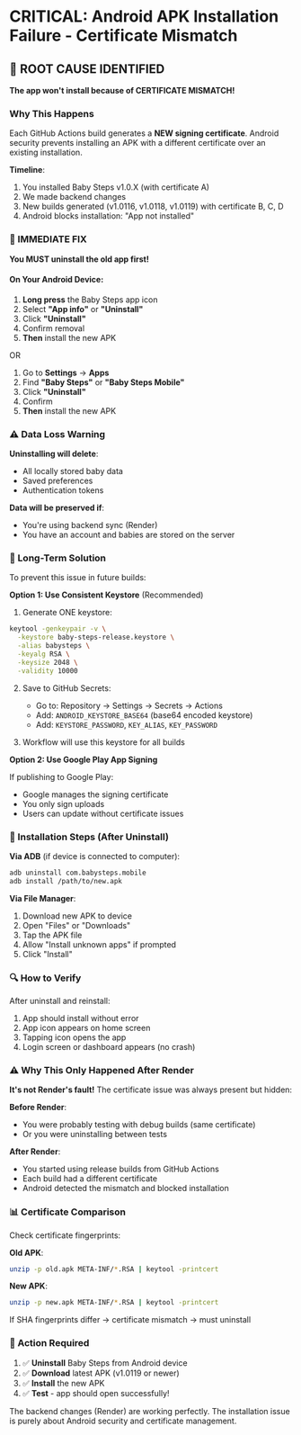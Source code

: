 # CRITICAL: Android APK Installation Failure - Certificate Mismatch

## 🚨 ROOT CAUSE IDENTIFIED

**The app won't install because of CERTIFICATE MISMATCH!**

### Why This Happens

Each GitHub Actions build generates a **NEW signing certificate**. Android security prevents installing an APK with a different certificate over an existing installation.

**Timeline**:
1. You installed Baby Steps v1.0.X (with certificate A)
2. We made backend changes
3. New builds generated (v1.0116, v1.0118, v1.0119) with certificate B, C, D
4. Android blocks installation: "App not installed"

### 🎯 IMMEDIATE FIX

**You MUST uninstall the old app first!**

#### On Your Android Device:

1. **Long press** the Baby Steps app icon
2. Select **"App info"** or **"Uninstall"**
3. Click **"Uninstall"**
4. Confirm removal
5. **Then** install the new APK

OR

1. Go to **Settings** → **Apps**
2. Find **"Baby Steps"** or **"Baby Steps Mobile"**
3. Click **"Uninstall"**
4. Confirm
5. **Then** install the new APK

### ⚠️ Data Loss Warning

**Uninstalling will delete**:
- All locally stored baby data
- Saved preferences
- Authentication tokens

**Data will be preserved if**:
- You're using backend sync (Render)
- You have an account and babies are stored on the server

### 🔐 Long-Term Solution

To prevent this issue in future builds:

**Option 1: Use Consistent Keystore** (Recommended)

1. Generate ONE keystore:
```bash
keytool -genkeypair -v \
  -keystore baby-steps-release.keystore \
  -alias babysteps \
  -keyalg RSA \
  -keysize 2048 \
  -validity 10000
```

2. Save to GitHub Secrets:
   - Go to: Repository → Settings → Secrets → Actions
   - Add: `ANDROID_KEYSTORE_BASE64` (base64 encoded keystore)
   - Add: `KEYSTORE_PASSWORD`, `KEY_ALIAS`, `KEY_PASSWORD`

3. Workflow will use this keystore for all builds

**Option 2: Use Google Play App Signing**

If publishing to Google Play:
- Google manages the signing certificate
- You only sign uploads
- Users can update without certificate issues

### 📱 Installation Steps (After Uninstall)

**Via ADB** (if device is connected to computer):
```bash
adb uninstall com.babysteps.mobile
adb install /path/to/new.apk
```

**Via File Manager**:
1. Download new APK to device
2. Open "Files" or "Downloads"
3. Tap the APK file
4. Allow "Install unknown apps" if prompted
5. Click "Install"

### 🔍 How to Verify

After uninstall and reinstall:

1. App should install without error
2. App icon appears on home screen
3. Tapping icon opens the app
4. Login screen or dashboard appears (no crash)

### ⚠️ Why This Only Happened After Render

**It's not Render's fault!** The certificate issue was always present but hidden:

**Before Render**:
- You were probably testing with debug builds (same certificate)
- Or you were uninstalling between tests

**After Render**:
- You started using release builds from GitHub Actions
- Each build had a different certificate
- Android detected the mismatch and blocked installation

### 📊 Certificate Comparison

Check certificate fingerprints:

**Old APK**:
```bash
unzip -p old.apk META-INF/*.RSA | keytool -printcert
```

**New APK**:
```bash
unzip -p new.apk META-INF/*.RSA | keytool -printcert
```

If SHA fingerprints differ → certificate mismatch → must uninstall

### 🎯 Action Required

1. ✅ **Uninstall** Baby Steps from Android device
2. ✅ **Download** latest APK (v1.0119 or newer)
3. ✅ **Install** the new APK
4. ✅ **Test** - app should open successfully!

The backend changes (Render) are working perfectly. The installation issue is purely about Android security and certificate management.
